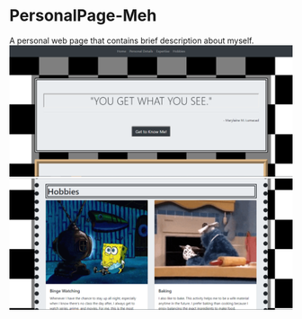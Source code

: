 # PersonalPage-Meh
A personal web page that contains brief description about myself.
<img src="header.png" title="header">
<img src="Hobbies.png" title="Hobbies">
